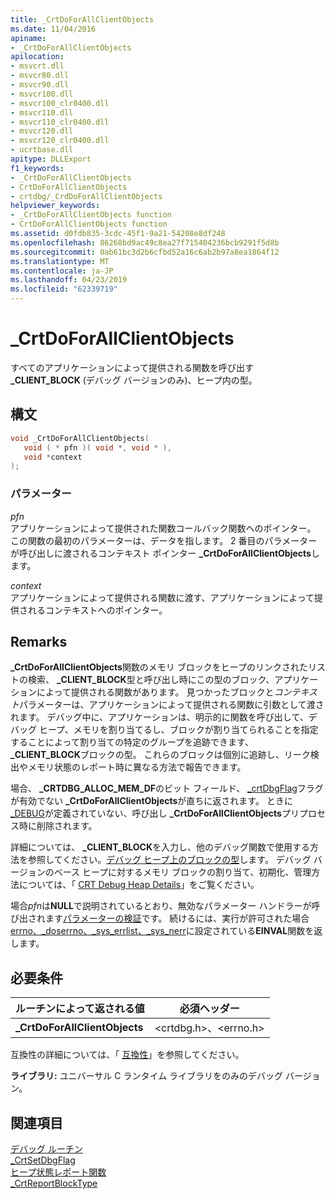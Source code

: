 ```yaml
---
title: _CrtDoForAllClientObjects
ms.date: 11/04/2016
apiname:
- _CrtDoForAllClientObjects
apilocation:
- msvcrt.dll
- msvcr80.dll
- msvcr90.dll
- msvcr100.dll
- msvcr100_clr0400.dll
- msvcr110.dll
- msvcr110_clr0400.dll
- msvcr120.dll
- msvcr120_clr0400.dll
- ucrtbase.dll
apitype: DLLExport
f1_keywords:
- _CrtDoForAllClientObjects
- CrtDoForAllClientObjects
- crtdbg/_CrdDoForAllClientObjects
helpviewer_keywords:
- _CrtDoForAllClientObjects function
- CrtDoForAllClientObjects function
ms.assetid: d0fdb835-3cdc-45f1-9a21-54208e8df248
ms.openlocfilehash: 86268bd9ac49c8ea27f715404236bcb9291f5d8b
ms.sourcegitcommit: 0ab61bc3d2b6cfbd52a16c6ab2b97a8ea1864f12
ms.translationtype: MT
ms.contentlocale: ja-JP
ms.lasthandoff: 04/23/2019
ms.locfileid: "62339719"
---
```

# <a name="crtdoforallclientobjects"></a>_CrtDoForAllClientObjects

すべてのアプリケーションによって提供される関数を呼び出す **_CLIENT_BLOCK** (デバッグ バージョンのみ)、ヒープ内の型。

## <a name="syntax"></a>構文

```C
void _CrtDoForAllClientObjects(
   void ( * pfn )( void *, void * ),
   void *context
);
```

### <a name="parameters"></a>パラメーター

*pfn*<br/>
アプリケーションによって提供された関数コールバック関数へのポインター。 この関数の最初のパラメーターは、データを指します。 2 番目のパラメーターが呼び出しに渡されるコンテキスト ポインター **_CrtDoForAllClientObjects**します。

*context*<br/>
アプリケーションによって提供される関数に渡す、アプリケーションによって提供されるコンテキストへのポインター。

## <a name="remarks"></a>Remarks

**_CrtDoForAllClientObjects**関数のメモリ ブロックをヒープのリンクされたリストの検索、 **_CLIENT_BLOCK**型と呼び出し時にこの型のブロック、アプリケーションによって提供される関数があります。 見つかったブロックと*コンテキスト*パラメーターは、アプリケーションによって提供される関数に引数として渡されます。 デバッグ中に、アプリケーションは、明示的に関数を呼び出して、デバッグ ヒープ、メモリを割り当てるし、ブロックが割り当てられることを指定することによって割り当ての特定のグループを追跡できます、 **_CLIENT_BLOCK**ブロックの型。 これらのブロックは個別に追跡し、リーク検出やメモリ状態のレポート時に異なる方法で報告できます。

場合、 **_CRTDBG_ALLOC_MEM_DF**のビット フィールド、 [_crtDbgFlag](../../c-runtime-library/crtdbgflag.md)フラグが有効でない **_CrtDoForAllClientObjects**が直ちに返されます。 ときに[_DEBUG](../../c-runtime-library/debug.md)が定義されていない、呼び出し **_CrtDoForAllClientObjects**プリプロセス時に削除されます。

詳細については、 **_CLIENT_BLOCK**を入力し、他のデバッグ関数で使用する方法を参照してください。[デバッグ ヒープ上のブロックの型](/visualstudio/debugger/crt-debug-heap-details)します。 デバッグ バージョンのベース ヒープに対するメモリ ブロックの割り当て、初期化、管理方法については、「 [CRT Debug Heap Details](/visualstudio/debugger/crt-debug-heap-details)」をご覧ください。

場合*pfn*は**NULL**で説明されているとおり、無効なパラメーター ハンドラーが呼び出されます[パラメーターの検証](../../c-runtime-library/parameter-validation.md)です。 続けるには、実行が許可された場合[errno、_doserrno、_sys_errlist、_sys_nerr](../../c-runtime-library/errno-doserrno-sys-errlist-and-sys-nerr.md)に設定されている**EINVAL**関数を返します。

## <a name="requirements"></a>必要条件

|ルーチンによって返される値|必須ヘッダー|
|-------------|---------------------|
|**_CrtDoForAllClientObjects**|\<crtdbg.h>、\<errno.h>|

互換性の詳細については、「 [互換性](../../c-runtime-library/compatibility.md)」を参照してください。

**ライブラリ:** ユニバーサル C ランタイム ライブラリをのみのデバッグ バージョン。

## <a name="see-also"></a>関連項目

[デバッグ ルーチン](../../c-runtime-library/debug-routines.md)<br/>
[_CrtSetDbgFlag](crtsetdbgflag.md)<br/>
[ヒープ状態レポート関数](/visualstudio/debugger/crt-debug-heap-details)<br/>
[_CrtReportBlockType](crtreportblocktype.md)<br/>
